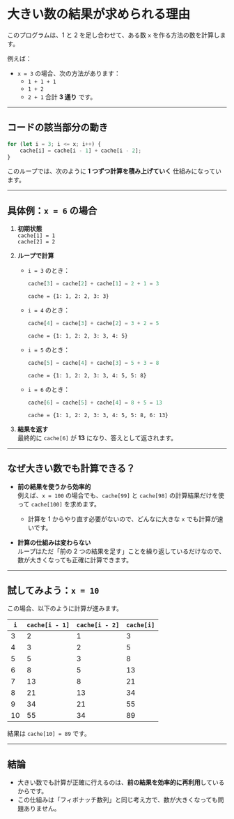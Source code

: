 # 大きい数の結果が求められる理由

このプログラムは、1 と 2 を足し合わせて、ある数 `x` を作る方法の数を計算します。

例えば：

-   `x = 3` の場合、次の方法があります：
    -   `1 + 1 + 1`
    -   `1 + 2`
    -   `2 + 1`
        合計 **3 通り** です。

---

## コードの該当部分の動き

```javascript
for (let i = 3; i <= x; i++) {
    cache[i] = cache[i - 1] + cache[i - 2];
}
```

このループでは、次のように **1 つずつ計算を積み上げていく** 仕組みになっています。

---

## 具体例：`x = 6` の場合

1. **初期状態**  
   `cache[1] = 1`  
   `cache[2] = 2`

2. **ループで計算**

    - `i = 3` のとき：

        ```javascript
        cache[3] = cache[2] + cache[1] = 2 + 1 = 3
        ```

        `cache = {1: 1, 2: 2, 3: 3}`

    - `i = 4` のとき：

        ```javascript
        cache[4] = cache[3] + cache[2] = 3 + 2 = 5
        ```

        `cache = {1: 1, 2: 2, 3: 3, 4: 5}`

    - `i = 5` のとき：

        ```javascript
        cache[5] = cache[4] + cache[3] = 5 + 3 = 8
        ```

        `cache = {1: 1, 2: 2, 3: 3, 4: 5, 5: 8}`

    - `i = 6` のとき：
        ```javascript
        cache[6] = cache[5] + cache[4] = 8 + 5 = 13
        ```
        `cache = {1: 1, 2: 2, 3: 3, 4: 5, 5: 8, 6: 13}`

3. **結果を返す**  
   最終的に `cache[6]` が **13** になり、答えとして返されます。

---

## なぜ大きい数でも計算できる？

-   **前の結果を使うから効率的**  
    例えば、`x = 100` の場合でも、`cache[99]` と `cache[98]` の計算結果だけを使って `cache[100]` を求めます。

    -   計算を 1 からやり直す必要がないので、どんなに大きな `x` でも計算が速いです。

-   **計算の仕組みは変わらない**  
    ループはただ「前の 2 つの結果を足す」ことを繰り返しているだけなので、数が大きくなっても正確に計算できます。

---

## 試してみよう：`x = 10`

この場合、以下のように計算が進みます。

| `i` | `cache[i - 1]` | `cache[i - 2]` | `cache[i]` |
| --- | -------------- | -------------- | ---------- |
| 3   | 2              | 1              | 3          |
| 4   | 3              | 2              | 5          |
| 5   | 5              | 3              | 8          |
| 6   | 8              | 5              | 13         |
| 7   | 13             | 8              | 21         |
| 8   | 21             | 13             | 34         |
| 9   | 34             | 21             | 55         |
| 10  | 55             | 34             | 89         |

結果は `cache[10] = 89` です。

---

## 結論

-   大きい数でも計算が正確に行えるのは、**前の結果を効率的に再利用**しているからです。
-   この仕組みは「フィボナッチ数列」と同じ考え方で、数が大きくなっても問題ありません。
